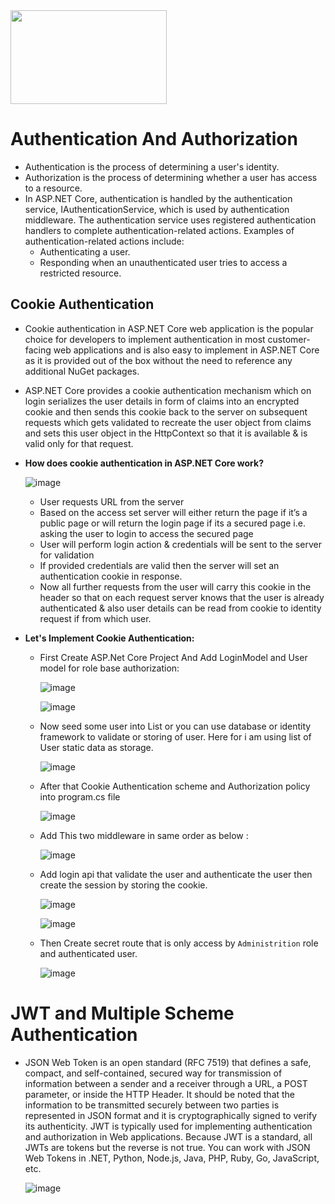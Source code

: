 <img src="https://github.com/jil1710/readmedemo/assets/125335932/123ae210-4eb3-466b-8395-348f41546036" width="250px" height="150px"/>

# Authentication And Authorization

- Authentication is the process of determining a user's identity.
- Authorization is the process of determining whether a user has access to a resource.
- In ASP.NET Core, authentication is handled by the authentication service, IAuthenticationService, which is used by authentication middleware. The authentication service uses registered authentication handlers to complete authentication-related actions. Examples of authentication-related actions include:
    - Authenticating a user.
    - Responding when an unauthenticated user tries to access a restricted resource.
 
## Cookie Authentication

- Cookie authentication in ASP.NET Core web application is the popular choice for developers to implement authentication in most customer-facing web applications and is also easy to implement in ASP.NET Core as it is provided out of the box without the need to reference any additional NuGet packages.
- ASP.NET Core provides a cookie authentication mechanism which on login serializes the user details in form of claims into an encrypted cookie and then sends this cookie back to the server on subsequent requests which gets validated to recreate the user object from claims and sets this user object in the HttpContext so that it is available & is valid only for that request.

- **How does cookie authentication in ASP.NET Core work?**

  ![image](https://github.com/jil1710/readmedemo/assets/125335932/b219f13f-472b-4998-9b34-f726faeede42)

  - User requests URL from the server
  - Based on the access set server will either return the page if it’s a public page or will return the login page if its a secured page i.e. asking the user to login to access the secured page
  - User will perform login action & credentials will be sent to the server for validation
  - If provided credentials are valid then the server will set an authentication cookie in response.
  - Now all further requests from the user will carry this cookie in the header so that on each request server knows that the user is already authenticated & also user details can be read from cookie to identity request if from which user.

- **Let's Implement Cookie Authentication:**

  - First Create ASP.Net Core Project And Add LoginModel and User model for role base authorization:

    ![image](https://github.com/jil1710/readmedemo/assets/125335932/ea52c3c1-02a8-40d9-b6ed-ae6c0073dadd)

    ![image](https://github.com/jil1710/readmedemo/assets/125335932/c52c93b8-70e0-414d-8811-1c60cddd7956)

  - Now seed some user into List<User> or you can use database or identity framework to validate or storing of user. Here for i am using list of User static data as storage.

    ![image](https://github.com/jil1710/readmedemo/assets/125335932/a4a85237-21ab-40f6-920d-6f1f2579237d)

  - After that Cookie Authentication scheme and Authorization policy into program.cs file

    ![image](https://github.com/jil1710/readmedemo/assets/125335932/98fef953-8926-49d2-8a9a-c50a968dc116)

  - Add This two middleware in same order as below :

    ![image](https://github.com/jil1710/readmedemo/assets/125335932/991e8ad1-1881-4a46-81b4-a52af98c016a)

  - Add login api that validate the user and authenticate the user then create the session by storing the cookie.

    ![image](https://github.com/jil1710/readmedemo/assets/125335932/0dc20e57-bed6-46e2-bcae-15c627b4de7a)

    ![image](https://github.com/jil1710/readmedemo/assets/125335932/7bb81bd9-39df-4454-baf1-432102f682a5)


  - Then Create secret route that is only access by `Administrition` role and authenticated user.

    ![image](https://github.com/jil1710/readmedemo/assets/125335932/823ea762-c6f5-4a8d-8aba-0a3d1938bd5b)

# JWT and Multiple Scheme Authentication

- JSON Web Token is an open standard (RFC 7519) that defines a safe, compact, and self-contained, secured way for transmission of information between a sender and a receiver through a URL, a POST parameter, or inside the HTTP Header. It should be noted that the information to be transmitted securely between two parties is represented in JSON format and it is cryptographically signed to verify its authenticity. JWT is typically used for implementing authentication and authorization in Web applications. Because JWT is a standard, all JWTs are tokens but the reverse is not true. You can work with JSON Web Tokens in .NET, Python, Node.js, Java, PHP, Ruby, Go, JavaScript, etc.

  ![image](https://github.com/jil1710/readmedemo/assets/125335932/830f1ed7-c025-48b6-b5fe-760709c2dc50)









  


